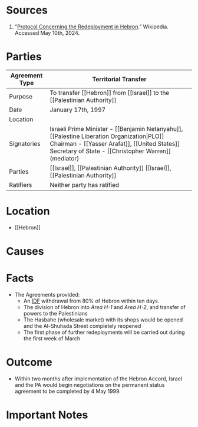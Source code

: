# Sources
1. ”[Protocol Concerning the Redeployment in Hebron](https://en.m.wikipedia.org/wiki/Protocol_Concerning_the_Redeployment_in_Hebron).” Wikipedia. Accessed May 10th, 2024.
# Parties

| **Agreement Type** | Territorial Transfer                                                                                                                                                                               |
| ------------------ | -------------------------------------------------------------------------------------------------------------------------------------------------------------------------------------------------- |
| Purpose            | To transfer [[Hebron]] from [[Israel]] to the [[Palestinian Authority]]                                                                                                                            |
| Date               | January 17th, 1997                                                                                                                                                                                 |
| Location           |                                                                                                                                                                                                    |
| Signatories        | Israeli Prime Minister - [[Benjamin Netanyahu]], [[Palestine Liberation Organization\|PLO]] Chairman - [[Yasser Arafat]], [[United States]] Secretary of State - [[Christopher Warren]] (mediator) |
| Parties            | [[Israel]], [[Palestinian Authority]]    [[Israel]], [[Palestinian Authority]]                                                                                                                     |
| Ratifiers          | Neither party has ratified                                                                                                                                                                         |

# Location
- [[Hebron]]
# Causes
# Facts
- The Agreements provided:
	- An [IDF](https://en.wikipedia.org/wiki/Israel_Defense_Forces "Israel Defense Forces") withdrawal from 80% of Hebron within ten days.
	- The division of Hebron into _Area H-1_ and _Area H-2_, and transfer of powers to the Palestinians
	- The Hasbahe (wholesale market) with its shops would be opened and the Al-Shuhada Street completely reopened
	- The first phase of further redeployments will be carried out during the first week of March
# Outcome
- Within two months after implementation of the Hebron Accord, Israel and the PA would begin negotiations on the permanent status agreement to be completed by 4 May 1999.
# Important Notes